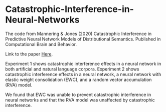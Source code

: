 # Catastrophic-Interference-in-Neural-Networks
The code from Mannering & Jones (2020) Catastrophic Interference in Predictive Neural Network Models of Distributional Semantics. Published in Computational Brain and Behavior.

Link to the paper [Here](https://link.springer.com/epdf/10.1007/s42113-020-00089-5?sharing_token=AJ44znU8_aAOwMTInchBd_e4RwlQNchNByi7wbcMAY4G9lBvxdUwp5L93AVzoM_xY9EPN5yODgJE-H3Ame8UH4IY0NEvrBTqg1sxZP63zXZSgZHDa-yxB23CyIW4SSQS1oSzCVxRTKeVlrGDaBu0zh87Lxp42_rVWws1zWQ39RQ=).

Experiment 1 shows catastrophic interference effects in a neural network in both artificial and natural language corpora.
Experiment 2 shows catastrophic interference effects in a neural network, a neural network with elastic weight consolidation (EWC), and a random vector accumulation (RVA) model.

We found that EWC was unable to prevent catastrophic interference in neural networks and that the RVA model was unaffected by catastrophic interference.
